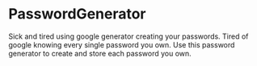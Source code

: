 # PasswordGenerator
 Sick and tired using google generator creating your passwords. Tired of google knowing every single password you own. Use this password generator to create and store each password you own.
